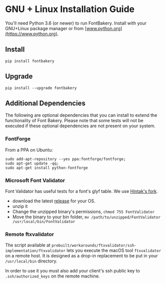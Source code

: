 # GNU + Linux Installation Guide

You'll need Python 3.6 (or newer) to run FontBakery. Install with your GNU+Linux package manager or from [www.python.org](https://www.python.org).

## Install

    pip install fontbakery

## Upgrade

    pip install --upgrade fontbakery

## Additional Dependencies

The following are optional dependencies that you can install to extend the functionality of Font Bakery.  Please note that some tests will not be executed if these optional dependencies are not present on your system.

### FontForge

From a PPA on Ubuntu:

    sudo add-apt-repository --yes ppa:fontforge/fontforge;
    sudo apt-get update -qq;
    sudo apt-get install python-fontforge

### Microsoft Font Validator

Font Validator has useful tests for a font's glyf table. We use [Hintak's fork](https://github.com/HinTak/Font-Validator).

* download the latest [release](https://github.com/HinTak/Font-Validator/releases) for your OS.
* unzip it
* Change the unzipped binary's permissions, `chmod 755 FontValidator`
* Move the binary to your bin folder, `mv /path/to/unzipped/FontValidator /usr/local/bin/FontValidator`


### Remote ftxvalidator

The script available at `prebuilt/workarounds/ftxvalidator/ssh-implementation/ftxvalidator` lets you execute the macOS tool `ftxvalidator` on a remote host. It is designed as a drop-in replacement to be put in your `/usr/local/bin` directory.

In order to use it you must also add your client's ssh public key to `.ssh/authorized_keys` on the remote machine.
